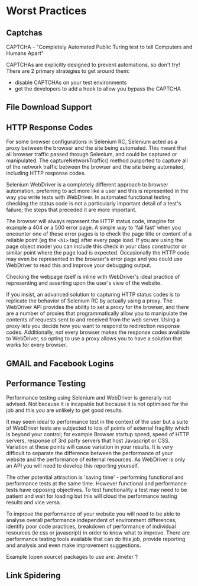 Worst Practices
===============

Captchas
--------
CAPTCHA - "Completely Automated Public Turing test to tell Computers and Humans Apart"

CAPTCHAs are explicitly designed to prevent automations, so don't try! There are 2 primary strategies to get around them:
* disable CAPTCHAs on your test environments 
* get the developers to add a hook to allow you bypass the CAPTCHA 

File Download Support
---------------------

HTTP Response Codes
-------------------
For some browser configurations in Selenium RC, Selenium acted as a proxy between the 
browser and the site being automated. This meant that all browser traffic passed through
Selenium, and could be captured or manipulated. The captureNetworkTraffic() method purported
to capture all of the network traffic between the browser and the site being automated,
including HTTP response codes.

Selenium WebDriver is a completely different approach to browser automation, preferring to 
act more like a user and this is represented in the way you write tests with WebDriver. In automated functional testing checking the status code is not a particularly important detail of a test's failure; the steps that preceded it are more important.

The browser will always represent the HTTP status code, imagine for example a 404 or a 500 error page. A simple way to 'fail fast' when you encounter one of these error pages is to check the page title or content of a reliable point (eg the `<h1>` tag) after every page load. If you are using the page object model you can include this check in your class constructor or similar point where the page load is expected. Occasionally the HTTP code may even be represented in the browser's error page and you could use WebDriver to read this and improve your debugging output.

Checking the webpage itself is inline with WebDriver's ideal practice of representing and asserting upon the user's view of the website.

If you insist, an advanced solution to capturing HTTP status codes is to replicate the behavior of Selenium RC by
actually using a proxy. The WebDriver API provides the ability to set a proxy for the browser,
and there are a number of proxies that programmatically allow you to manipulate the contents
of requests sent to and received from the web server. Using a proxy lets you decide how you
want to respond to redirection response codes. Additionally, not every browser makes the 
response codes available to WebDriver, so opting to use a proxy allows you to have a solution
that works for every browser.

GMAIL and Facebook Logins
-------------------------

Performance Testing
-------------------
Performance testing using Selenium and WebDriver is generally not advised. Not because it is incapable but because it is not optimised for the job and this you are unlikely to get good results.

It may seem ideal to performance test in the context of the user but a suite of WebDriver tests are subjected to lots of points of external fragility which is beyond your control; for example Browser startup speed, speed of HTTP servers, response of 3rd party servers that host Javascript or CSS. Variation at these points will cause variation in your results. It is very difficult to separate the difference between the performance of your website and the performance of external resources. As WebDriver is only an API you will need to develop this reporting yourself.

The other potential attraction is 'saving time' - performing functional and performance tests at the same time. However functional and performance tests have opposing objectives. To test functionality a test may need to be patient and wait for loading but this will cloud the performance testing results and vice versa.

To improve the performance of your website you will need to be able to analyse overall performance independent of environment differences, identify poor code practices, breakdown of performance of individual resources (ie css or javascript) in order to know what to improve. There are performance testing tools available that can do this job, provide reporting and analysis and even make improvement suggestions.

Example (open source) packages to use are: 
Jmeter 
?

Link Spidering
--------------

